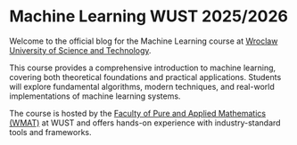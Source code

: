 # Machine Learning WUST 2025/2026

Welcome to the official blog for the Machine Learning course at [Wroclaw University of Science and Technology](https://pwr.edu.pl/en/ (WUST)).

This course provides a comprehensive introduction to machine learning, covering both theoretical foundations and practical applications. Students will explore fundamental algorithms, modern techniques, and real-world implementations of machine learning systems.

The course is hosted by the [Faculty of Pure and Applied Mathematics (WMAT)](https://wmat.pwr.edu.pl/) at WUST and offers hands-on experience with industry-standard tools and frameworks.
